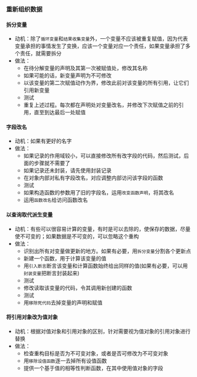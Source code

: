 ### 重新组织数据



#### 拆分变量

- 动机：除了`循环变量`和`结果收集变量`外，一个变量不应该被重复赋值，因为代表变量承担的事情发生了变换，应该一个变量对应一个责任，如果变量承担了多个责任，就需要拆分
- 做法：
  - 在待分解变量的声明及其第一次被赋值处，修改其名称
  - 如果可能的话，新变量声明为不可修改
  - 以该变量的第二次赋值动作为界，修改此前对该变量的所有引用，让它们引用新变量
  - 测试
  - 重复上述过程。每次都在声明处对变量改名，并修改下次赋值之前的引用，直至到达最后一处赋值


#### 字段改名

- 动机：如果有更好的名字
- 做法：
  - 如果记录的作用域较小，可以直接修改所有改字段的代码，然后测试，后面的步骤就不需要了
  - 如果记录还未封装，请先使用封装记录
  - 在对象内部对私有字段改名，对应调整内部访问该字段的函数
  - 测试
  - 如果构造函数的参数用了旧的字段名，运用`改变函数声明`，将其改名
  - 运用`函数改名`给访问函数改名


#### 以查询取代派生变量

- 动机：有些可以很容易计算的变量，有时是可以去除的，使保存的数据，尽量使不可变的；如果数据是不可变的，可以忽略这个重构
- 做法：
  - 识别出所有对变量做更新的地方。如果有必要，用`拆分变量`分割各个更新点
  - 新建一个函数，用于计算该变量的值
  - 用`引入断言`断言该变量和计算函数始终给出同样的值(如果有必要，可以用`封装变量`把断言封装起来)
  - 测试
  - 修改读取该变量的代码，令其调用新创建的函数
  - 测试
  - 用`移除死代码`去掉变量的声明和赋值


#### 将引用对象改为值对象

- 动机：根据对值对象和引用对象的区别，针对需要视为值对象的引用对象进行替换
- 做法：
  - 检查重构目标是否为不可变对象，或者是否可修改为不可变对象
  - 用`移除设值函数`逐一去掉所有设值函数
  - 提供一个基于值的相等性判断函数，在其中使用值对象的字段